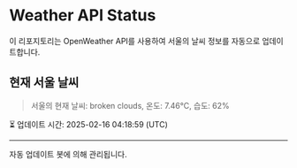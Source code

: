 
# Weather API Status

이 리포지토리는 OpenWeather API를 사용하여 서울의 날씨 정보를 자동으로 업데이트합니다.

## 현재 서울 날씨
> 서울의 현재 날씨: broken clouds, 온도: 7.46°C, 습도: 62%

⏳ 업데이트 시간: 2025-02-16 04:18:59 (UTC)

---
자동 업데이트 봇에 의해 관리됩니다.
